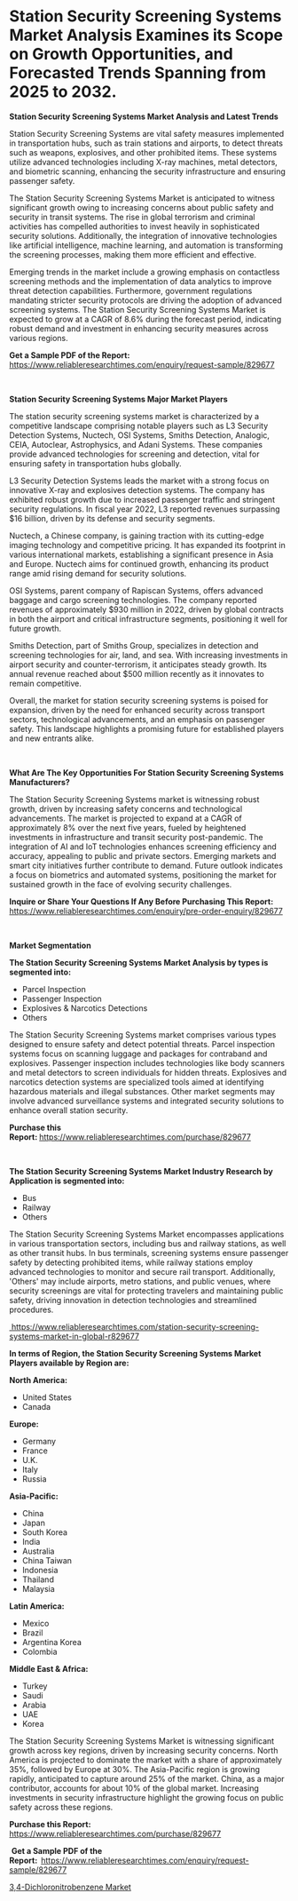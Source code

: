 <p><h1>Station Security Screening Systems Market Analysis Examines its Scope on Growth Opportunities, and Forecasted Trends Spanning from 2025 to 2032.</h1></p><p><strong>Station Security Screening Systems Market Analysis and Latest Trends</strong></p>
<p><p>Station Security Screening Systems are vital safety measures implemented in transportation hubs, such as train stations and airports, to detect threats such as weapons, explosives, and other prohibited items. These systems utilize advanced technologies including X-ray machines, metal detectors, and biometric scanning, enhancing the security infrastructure and ensuring passenger safety. </p><p>The Station Security Screening Systems Market is anticipated to witness significant growth owing to increasing concerns about public safety and security in transit systems. The rise in global terrorism and criminal activities has compelled authorities to invest heavily in sophisticated security solutions. Additionally, the integration of innovative technologies like artificial intelligence, machine learning, and automation is transforming the screening processes, making them more efficient and effective.</p><p>Emerging trends in the market include a growing emphasis on contactless screening methods and the implementation of data analytics to improve threat detection capabilities. Furthermore, government regulations mandating stricter security protocols are driving the adoption of advanced screening systems. The Station Security Screening Systems Market is expected to grow at a CAGR of 8.6% during the forecast period, indicating robust demand and investment in enhancing security measures across various regions.</p></p>
<p><strong>Get a Sample PDF of the Report:&nbsp;</strong> <a href="https://www.reliableresearchtimes.com/enquiry/request-sample/829677?utm_campaign=3063&utm_medium=2&utm_source=Github&utm_content=ia&utm_term=25032025&utm_id=station-security-screening-systems">https://www.reliableresearchtimes.com/enquiry/request-sample/829677</a></p>
<p>&nbsp;</p>
<p><strong>Station Security Screening Systems Major Market Players</strong></p>
<p><p>The station security screening systems market is characterized by a competitive landscape comprising notable players such as L3 Security Detection Systems, Nuctech, OSI Systems, Smiths Detection, Analogic, CEIA, Autoclear, Astrophysics, and Adani Systems. These companies provide advanced technologies for screening and detection, vital for ensuring safety in transportation hubs globally.</p><p>L3 Security Detection Systems leads the market with a strong focus on innovative X-ray and explosives detection systems. The company has exhibited robust growth due to increased passenger traffic and stringent security regulations. In fiscal year 2022, L3 reported revenues surpassing $16 billion, driven by its defense and security segments.</p><p>Nuctech, a Chinese company, is gaining traction with its cutting-edge imaging technology and competitive pricing. It has expanded its footprint in various international markets, establishing a significant presence in Asia and Europe. Nuctech aims for continued growth, enhancing its product range amid rising demand for security solutions.</p><p>OSI Systems, parent company of Rapiscan Systems, offers advanced baggage and cargo screening technologies. The company reported revenues of approximately $930 million in 2022, driven by global contracts in both the airport and critical infrastructure segments, positioning it well for future growth.</p><p>Smiths Detection, part of Smiths Group, specializes in detection and screening technologies for air, land, and sea. With increasing investments in airport security and counter-terrorism, it anticipates steady growth. Its annual revenue reached about $500 million recently as it innovates to remain competitive.</p><p>Overall, the market for station security screening systems is poised for expansion, driven by the need for enhanced security across transport sectors, technological advancements, and an emphasis on passenger safety. This landscape highlights a promising future for established players and new entrants alike.</p></p>
<p>&nbsp;</p>
<p><strong>What Are The Key Opportunities For Station Security Screening Systems Manufacturers?</strong></p>
<p><p>The Station Security Screening Systems market is witnessing robust growth, driven by increasing safety concerns and technological advancements. The market is projected to expand at a CAGR of approximately 8% over the next five years, fueled by heightened investments in infrastructure and transit security post-pandemic. The integration of AI and IoT technologies enhances screening efficiency and accuracy, appealing to public and private sectors. Emerging markets and smart city initiatives further contribute to demand. Future outlook indicates a focus on biometrics and automated systems, positioning the market for sustained growth in the face of evolving security challenges.</p></p>
<p><strong>Inquire or Share Your Questions If Any Before Purchasing This Report:</strong> <a href="https://www.reliableresearchtimes.com/enquiry/pre-order-enquiry/829677?utm_campaign=3063&utm_medium=2&utm_source=Github&utm_content=ia&utm_term=25032025&utm_id=station-security-screening-systems">https://www.reliableresearchtimes.com/enquiry/pre-order-enquiry/829677</a></p>
<p>&nbsp;</p>
<p><strong>Market Segmentation</strong></p>
<p><strong>The Station Security Screening Systems Market Analysis by types is segmented into:</strong></p>
<p><ul><li>Parcel Inspection</li><li>Passenger Inspection</li><li>Explosives & Narcotics Detections</li><li>Others</li></ul></p>
<p><p>The Station Security Screening Systems market comprises various types designed to ensure safety and detect potential threats. Parcel inspection systems focus on scanning luggage and packages for contraband and explosives. Passenger inspection includes technologies like body scanners and metal detectors to screen individuals for hidden threats. Explosives and narcotics detection systems are specialized tools aimed at identifying hazardous materials and illegal substances. Other market segments may involve advanced surveillance systems and integrated security solutions to enhance overall station security.</p></p>
<p><strong>Purchase this Report:&nbsp;</strong><a href="https://www.reliableresearchtimes.com/purchase/829677?utm_campaign=3063&utm_medium=2&utm_source=Github&utm_content=ia&utm_term=25032025&utm_id=station-security-screening-systems">https://www.reliableresearchtimes.com/purchase/829677</a></p>
<p>&nbsp;</p>
<p><strong>The Station Security Screening Systems Market Industry Research by Application is segmented into:</strong></p>
<p><ul><li>Bus</li><li>Railway</li><li>Others</li></ul></p>
<p><p>The Station Security Screening Systems Market encompasses applications in various transportation sectors, including bus and railway stations, as well as other transit hubs. In bus terminals, screening systems ensure passenger safety by detecting prohibited items, while railway stations employ advanced technologies to monitor and secure rail transport. Additionally, 'Others' may include airports, metro stations, and public venues, where security screenings are vital for protecting travelers and maintaining public safety, driving innovation in detection technologies and streamlined procedures.</p></p>
<p><a href="https://www.reliableresearchtimes.com/station-security-screening-systems-market-in-global-r829677?utm_campaign=3063&utm_medium=2&utm_source=Github&utm_content=ia&utm_term=25032025&utm_id=station-security-screening-systems">&nbsp;https://www.reliableresearchtimes.com/station-security-screening-systems-market-in-global-r829677</a></p>
<p><strong>In terms of Region, the Station Security Screening Systems Market Players available by Region are:</strong></p>
<p>
    <p> <strong> North America: </strong>
        <ul>
            <li>United States</li>
            <li>Canada</li>
        </ul>
        </p> 
    <p> <strong> Europe: </strong>
        <ul>
            <li>Germany</li>
            <li>France</li>
            <li>U.K.</li>
            <li>Italy</li>
            <li>Russia</li>
        </ul>
        </p> 
    <p> <strong> Asia-Pacific: </strong>
        <ul>
            <li>China</li>
            <li>Japan</li>
            <li>South Korea</li>
            <li>India</li>
            <li>Australia</li>
            <li>China Taiwan</li>
            <li>Indonesia</li>
            <li>Thailand</li>
            <li>Malaysia</li>
        </ul>
        </p> 
    <p> <strong> Latin America: </strong>
        <ul>
            <li>Mexico</li>
            <li>Brazil</li>
            <li>Argentina Korea</li>
            <li>Colombia</li>
        </ul>
        </p> 
    <p> <strong> Middle East & Africa: </strong>
        <ul>
            <li>Turkey</li>
            <li>Saudi</li>
            <li>Arabia</li>
            <li>UAE</li>
            <li>Korea</li>
        </ul>
    </p>
    </p>
<p><p>The Station Security Screening Systems Market is witnessing significant growth across key regions, driven by increasing security concerns. North America is projected to dominate the market with a share of approximately 35%, followed by Europe at 30%. The Asia-Pacific region is growing rapidly, anticipated to capture around 25% of the market. China, as a major contributor, accounts for about 10% of the global market. Increasing investments in security infrastructure highlight the growing focus on public safety across these regions.</p></p>
<p><strong>Purchase this Report: </strong><a href="https://www.reliableresearchtimes.com/purchase/829677?utm_campaign=3063&utm_medium=2&utm_source=Github&utm_content=ia&utm_term=25032025&utm_id=station-security-screening-systems">https://www.reliableresearchtimes.com/purchase/829677</a></p>
<p>&nbsp;<strong>Get a Sample PDF of the Report:&nbsp;&nbsp;</strong><a href="https://www.reliableresearchtimes.com/enquiry/request-sample/829677?utm_campaign=3063&utm_medium=2&utm_source=Github&utm_content=ia&utm_term=25032025&utm_id=station-security-screening-systems">https://www.reliableresearchtimes.com/enquiry/request-sample/829677</a></p>
<p><strong></strong></p>
<p><p><a href="https://github.com/boysabotzoc/Market-Research-Report-List-1/blob/main/34-dichloronitrobenzene-market.md?utm_campaign=3063&utm_medium=2&utm_source=Github&utm_content=ia&utm_term=25032025&utm_id=station-security-screening-systems">3,4-Dichloronitrobenzene Market</a></p></p>